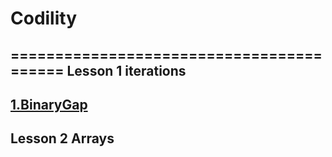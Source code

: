 # Codility
=========================================
Lesson 1 iterations
-----------------------------------------
## [1.BinaryGap](https://app.codility.com/demo/results/trainingH33AY2-FRT/)


Lesson 2 Arrays
-----------------------------------------
